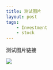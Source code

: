 ```yaml
--- 
title: 测试图片
layout: post
tags: 
    - Investment
    - stock
---
```


测试图片链接

![](http://img5.douban.com/view/photo/photo/public/p2200031257.jpg)